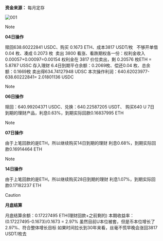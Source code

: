 **资金来源：** 每月定存

![001](https://github.com/BTC2054/BTC2054.github.io/assets/90368994/7a658286-9a12-433c-8d3d-d307eb88f408)


> [!NOTE]
> **04日操作**
> 
> 赎回638.60222841 USDC、购买 0.1673 ETH、成本3817 USDT/枚  
> 不够开单借 0.04 枚、凑成 0.2073 枚 
> 卖出 3800 看涨、看跌期权各一份：权利金收入0.00057+0.00097=0.00154
> 权利金在 3817 价位卖出，剩 0.20576 枚ETH = 5.8787 USSC 存入理财
> 6.4日到期平仓余额：0.2069枚、偿还0.04 枚、总余额：0.1669枚
> 卖出得634.74127948 UDSC
> 本次操作利润：640.62023977-638.60222841= 2.01801136 USDC


> [!NOTE]
> **06日操作**
> 
> 赎回：640.99204371 USDC、兑换：640.22587205 USDT、
> 购买640 U 7日到期的理财产品，利息0.63%，到期实际回款0.16837995 ETH


> [!NOTE]
> **07日操作**
> 
> 由于上笔回款的是ETH，所以继续购买14日到期的理财
> 利息0.68%，到期实际回款0.16914464 ETH


> [!NOTE]
> **14日操作**
> 
>由于上笔回款的是ETH，所以继续购买28日到期的理财
>利息1.07%，到期实际回款0.17182237 ETH


> [!CAUTION]
> **月底结算**
> 
> 月底结算余额：0.17227495 ETH(理财回款+之前剩的)
> 本期收益率：(0.17227495-0.1673)/0.1673 = 2.97% 
> 虽然目前U本位被套，但是币本位增长了2.97%、符合整体增长目标
> 如果时间拉长到30年来看，丝毫不慌早晚会涨回3817 USDT/枚去

<!-- ##{"timestamp":1719561758}## -->